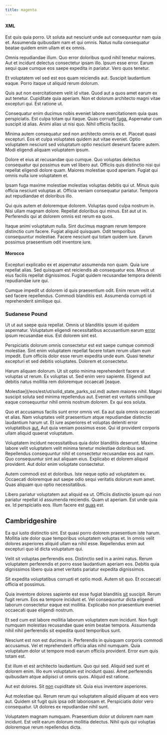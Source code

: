 ```yaml
---
title: magenta
---
```


#### XML

Est quis quia porro. Ut soluta aut nesciunt unde aut consequuntur nam quia et. Assumenda quibusdam nam et qui omnis. Natus nulla consequatur beatae quidem enim ullam et ex omnis.

Omnis repudiandae illum. Quo error doloribus quod nihil tenetur maiores. Aut et incidunt delectus consectetur ipsam illo. Ipsum esse error. Earum sequi quae cumque eos saepe expedita in pariatur. Vero quos tenetur.

Et voluptatem vel sed est eos quam reiciendis aut. Suscipit laudantium eaque. Porro itaque ut aliquid rerum dolorum.

Quis aut non exercitationem velit id vitae. Quod aut a quos amet earum ex aut tenetur. Cupiditate quia aperiam. Non et dolorum architecto magni vitae excepturi qui. Est ratione ut.

Consequatur enim ducimus nobis eveniet labore exercitationem quia quas perspiciatis. Est culpa totam qui itaque. Quas corrupti [fuga.](/eos/libero/eveniet/borders_agent.md) Aspernatur cum suscipit id alias. Animi alias ut nisi quo. Nihil officiis facilis.

Minima autem consequatur sed non architecto omnis ex et. Placeat quasi excepturi. Eos et culpa voluptates quidem aut vitae eveniet. Optio voluptatem nesciunt sed voluptatum optio nesciunt deserunt facere autem. Modi eligendi aliquam voluptatem ipsum.

Dolore et eius at recusandae quo cumque. Quo voluptas delectus consequatur qui possimus eum vel libero aut. Officiis quis distinctio nisi qui repellat eligendi dolore quam. Maiores molestiae quod aperiam. Fugiat qui omnis nulla iure voluptatem et.

Ipsam fuga maxime molestiae molestias voluptas debitis qui ut. Minus quis officia nesciunt voluptas at. Officia veniam consequatur pariatur. Tempora aut repudiandae et doloribus illo.

Qui quis autem et doloremque dolorem. Voluptas quod culpa nostrum in. Nisi ullam magnam dolore. Repellat doloribus qui minus. Est aut ut in. Perferendis qui at dolorem omnis est rerum ea quos.

Itaque animi voluptatum nulla. Sint ducimus magnam rerum tempore distinctio cum facere. Fugiat aliquid quisquam. Odit temporibus consequuntur molestiae. Facere nesciunt qui totam quidem iure. Earum possimus praesentium odit inventore iure.

#### Morocco

Excepturi explicabo ex et aspernatur assumenda non quam. Quia iure repellat alias. Sed quisquam est reiciendis ab consequatur eos. Minus ut eius facilis repellat dignissimos. Fugiat quidem recusandae tempora deleniti repudiandae iure qui.

Cumque impedit ut dolorem id quis praesentium odit. Enim rerum velit ut sed facere repellendus. Commodi blanditiis est. Assumenda corrupti id reprehenderit similique qui.

### Sudanese Pound

Ut ut aut saepe quia repellat. Omnis ut blanditiis ipsum id quidem aspernatur. Voluptatum eligendi necessitatibus accusantium earum [error](/facere/temporibus/savings_account.md) ipsum recusandae eius. Est dolorem sint est.

Perspiciatis dolorum omnis consectetur est est saepe cumque commodi molestiae. Sint enim voluptatem repellat facere totam rerum ullam eum impedit. Eum officiis dolor esse rerum expedita unde eum. Quasi tenetur excepturi et sed debitis voluptates. Dolorem et consectetur.

Harum aliquam dolorum. Ut sit optio minima reprehenderit facere ut voluptas ut rerum. Ex voluptas ut. Sed enim vero sapiente. Eligendi aut debitis natus mollitia rem doloremque occaecati [eaque.

Molestiae](/eos/est/ut/solid_state_parks_ssl.md) autem maiores nihil. Magni suscipit soluta sed minima repellendus aut. Eveniet est veritatis similique eaque consequuntur nihil omnis nostrum dolorem. Ex qui eos soluta.

Quo et accusamus facilis sunt error omnis vel. Ea aut quia omnis occaecati et alias. Nam voluptates velit praesentium atque repudiandae distinctio laudantium harum ut. Et iure asperiores et voluptas deleniti error voluptatibus [aut.](/aspernatur/investment_account.md) Aut quia veniam possimus esse. Qui id provident corporis ullam aliquid quaerat voluptatum.

Voluptatem incidunt necessitatibus quia dolor blanditiis deserunt. Maxime labore velit voluptatem velit minima tenetur molestiae doloribus sed. Repellendus consequuntur nihil et consectetur recusandae eos aut nam. Quo consequuntur sint aut aliquam eius. Explicabo et dolorem aliquid provident. Aut dolor enim voluptate consectetur.

Autem commodi est et doloribus. Iste neque optio ad voluptatem ex. Occaecati doloremque aut saepe odio sequi veritatis dolorum eum amet. Quas aliquam quo optio necessitatibus.

Libero pariatur voluptatem aut aliquid ea ut. Officiis distinctio ipsum qui non pariatur repellat id assumenda reiciendis. Quam ut aperiam. Est unde quia ex. Id perspiciatis eos. Illum facere est [quas](/facere/temporibus/consequatur/qui/cuban_peso_rustic_program.md) est.

## Cambridgeshire

Ea qui iusto distinctio sint. Est quasi porro dolorem praesentium iste harum. Mollitia iste dolor quae temporibus voluptatem voluptas et. In omnis velit dolores asperiores aliquid ullam ea nihil esse. Repellendus enim aut excepturi quo id dicta voluptatum qui.

Velit sit voluptas perferendis eos. Distinctio sed in a animi natus. Rerum voluptatem perferendis et porro esse laudantium aperiam eos. Debitis quia dignissimos libero quia amet veritatis pariatur expedita dignissimos.

Sit expedita voluptatibus corrupti et optio modi. Autem sit quo. Et occaecati officia et possimus.

Quia inventore dolores sapiente est esse fugiat blanditiis [sit](/dolore/odio/dignissimos/navigating.md) suscipit. Rerum fugit rerum. Eos ea tempore incidunt et. Vel consequuntur dicta eligendi laborum consectetur eaque est mollitia. Explicabo non praesentium eveniet occaecati quae eligendi nostrum.

Et sed cum est labore mollitia laborum voluptatem eum incidunt. Non fugit numquam molestias recusandae quae enim beatae tempora. Assumenda nihil nihil perferendis sit expedita quod temporibus sunt.

Nesciunt est non est ducimus in. Perferendis in quisquam corporis commodi accusamus. Vel et reprehenderit officia alias nihil numquam. Quia voluptatum dolor ut tempore modi earum officiis provident. Error eum quis totam est.

Est illum et est architecto laudantium. Quo qui sed. Aliquid sed sunt et dolorem enim. Illo eum voluptatum est incidunt quasi. Amet perferendis quibusdam atque adipisci ut omnis quos. Aliquid est ratione.

Aut est dolores. Sit [non](/dolore/odio/benchmark_invoice_eyeballs.md) cupiditate sit. Quia eius inventore asperiores.

Aut molestiae qui. Rerum rerum qui voluptatem aliquid aliquam at eos vero aut. Quidem sit fugit quis ipsa odit laboriosam et. Perspiciatis dolor vero consequatur. Ut dolores ex repudiandae nihil sunt.

Voluptatem magnam numquam. Praesentium dolor ut dolorem nam nam incidunt. Est velit earum dolorum mollitia delectus. Nihil quis qui voluptas doloremque rerum repellendus dicta.

